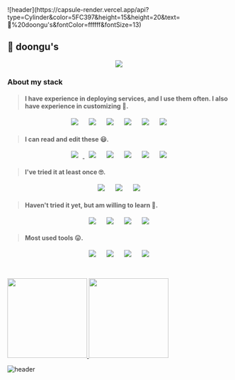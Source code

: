 
<!-- ![header](https://capsule-render.vercel.app/api?type=Cylinder&color=5FC397&height=20&text=Become%20a%20Backend%20engineer&fontColor=ffffff&fontSize=13) -->![header](https://capsule-render.vercel.app/api?type=Cylinder&color=5FC397&height=15&height=20&text=👋%20doongu's&fontColor=ffffff&fontSize=13) 

<h2>👋 doongu's</h2>
<p align="center"><a href="https://doongu.tistory.com/category/Home"><img src="http://img.shields.io/badge/Blog-655ced?style=for-the-badge&color=5FC397" style="height : auto; margin-left : 10px; margin-right : 10px;"/></a></p>

 

<h3>About my stack</h3>

 
> <h4>I have experience in deploying services, and I use them often. I also have experience in customizing 🥰.</h4>

<p align="center">
 <img src="https://img.shields.io/badge/Python-3776AB?style=for-the-badge&logo=python&logoColor=white" style="height : auto; margin-left : 10px; margin-right : 10px;"/>
<img src="https://img.shields.io/badge/Flask-000000?style=for-the-badge&logo=flask&logoColor=white" style="height : auto; margin-left : 10px; margin-right : 10px;"/>
<img src="https://img.shields.io/badge/MySQL-00000F?style=for-the-badge&logo=mysql&logoColor=white" style="height : auto; margin-left : 10px; margin-right : 10px;"/>
<img src="https://img.shields.io/badge/MariaDB-003545?style=for-the-badge&logo=mariadb&logoColor=white" style="height : auto; margin-left : 10px; margin-right : 10px;"/>
<img src="https://img.shields.io/badge/Apache-D22128?style=for-the-badge&logo=Apache&logoColor=white" style="height : auto; margin-left : 10px; margin-right : 10px;"/>
<img src="https://img.shields.io/badge/Amazon AWS-FF9900?style=for-the-badge&logo=amazonaws&logoColor=white" style="height : auto; margin-left : 10px; margin-right : 10px;"/></p>



> <h4>I can read and edit these 😃.</h4>

<p align="center"><a href="https://doongu.tistory.com/category/Home">
 <img src="https://img.shields.io/badge/JavaScript-323330?style=for-the-badge&logo=javascript&logoColor=F7DF1E" style="height : auto; margin-left : 10px; margin-right : 10px;"/>
<img src="https://img.shields.io/badge/C-00599C?style=for-the-badge&logo=c&logoColor=white" style="height : auto; margin-left : 10px; margin-right : 10px;"/></a>
<img src="https://img.shields.io/badge/C%2B%2B-00599C?style=for-the-badge&logo=c%2B%2B&logoColor=white" style="height : auto; margin-left : 10px; margin-right : 10px;"/>
<img src="https://img.shields.io/badge/Django-092E20?style=for-the-badge&logo=django&logoColor=green" style="height : auto; margin-left : 10px; margin-right : 10px;"/>
<img src="https://img.shields.io/badge/MongoDB-4EA94B?style=for-the-badge&logo=mongodb&logoColor=white" style="height : auto; margin-left : 10px; margin-right : 10px;"/>
<img src="https://img.shields.io/badge/Nginx-009639?style=for-the-badge&logo=nginx&logoColor=white" style="height : auto; margin-left : 10px; margin-right : 10px;"/></p>



> <h4>I've tried it at least once 🙄.</h4>

<p align="center"><img src="https://img.shields.io/badge/Java-ED8B00?style=for-the-badge&logo=java&logoColor=white" style="height : auto; margin-left : 10px; margin-right : 10px;"/>
<img src="https://img.shields.io/badge/Node.js-339933?style=for-the-badge&logo=nodedotjs&logoColor=white" style="height : auto; margin-left : 10px; margin-right : 10px;"/>
<img src="	https://img.shields.io/badge/Docker-2CA5E0?style=for-the-badge&logo=docker&logoColor=white" style="height : auto; margin-left : 10px; margin-right : 10px;"/>
</p>



> <h4>Haven't tried it yet, but am willing to learn 🤔.</h4>
 
 
<p align="center"><img src="https://img.shields.io/badge/fastapi-109989?style=for-the-badge&logo=FASTAPI&logoColor=white" style="height : auto; margin-left : 10px; margin-right : 10px;"/>
 <img src="https://img.shields.io/badge/Spring-6DB33F?style=for-the-badge&logo=spring&logoColor=white" style="height : auto; margin-left : 10px; margin-right : 10px;"/>
 <img src="https://img.shields.io/badge/redis-CC0000.svg?&style=for-the-badge&logo=redis&logoColor=white" style="height : auto; margin-left : 10px; margin-right : 10px;"/>
 <img src="https://img.shields.io/badge/GraphQl-E10098?style=for-the-badge&logo=graphql&logoColor=white" style="height : auto; margin-left : 10px; margin-right : 10px;"/></p>


> <h4> Most used tools 😛. </h4>

<p align="center"><img src="https://img.shields.io/badge/Visual_Studio_Code-0078D4?style=for-the-badge&logo=visual%20studio%20code&logoColor=white" style="height : auto; margin-left : 10px; margin-right : 10px;"/>
<img src="https://img.shields.io/badge/Colab-F9AB00?style=for-the-badge&logo=googlecolab&color=525252" style="height : auto; margin-left : 10px; margin-right : 10px;width"/>
<img src="https://img.shields.io/badge/Notion-000000?style=for-the-badge&logo=notion&logoColor=white" style="height : auto; margin-left : 10px; margin-right : 10px;width"/>
<img src="https://img.shields.io/badge/Postman-FF6C37?style=for-the-badge&logo=Postman&logoColor=white" style="height : auto; margin-left : 10px; margin-right : 10px;"/></p>

 <br>
<p>
    <a href="https://github.com/anuraghazra/github-readme-stats">
    <img height="180px" src="https://github-readme-stats.vercel.app/api?username=doongu&show_icons=true&theme=vue&bg_color=FFFFFF,FFFFFF,FFFFFF,FFFFFF,FFFFFF,FFFFFF,ccf7c9,ccf7c9,ccf7c9,ccf7c9&icon_color=FFFFFF&border_color=39de94" />
</a>
    <a href="https://github.com/anuraghazra/convoychat">
  <img  height="180px" src="https://github-readme-stats.vercel.app/api/top-langs/?username=doongu&layout=compact&title_color=4ABB88&border_color=39de94" />
        <a href="https://github.com/anuraghazra/convoychat">
    </a></p>
 
 ![header](https://capsule-render.vercel.app/api?type=Cylinder&color=5FC397&height=15) 

 



